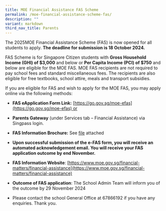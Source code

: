 ```yaml
---
title: MOE Financial Assistance FAS Scheme
permalink: /moe-financial-assistance-scheme-fas/
description: ""
variant: markdown
third_nav_title: Parents
---
```

The 2025MOE Financial Assistance Scheme (FAS) is now opened for all students to apply.  **The deadline for submission is 18 October 2024.**

FAS Scheme is for Singapore Citizen students with **Gross Household Income (GHI) of $3,000** and below or **Per Capita Income (PCI) of $750** and below are eligible for the MOE FAS. MOE FAS recipients are not required to pay school fees and standard miscellaneous fees. The recipients are also eligible for free textbooks, school attire, meals and transport subsidies. 

If you are eligible for FAS and wish to apply for the MOE FAS, you may apply online via the following methods:

*   **FAS eApplication Form Link:** [https://go.gov.sg/moe-efas](https://go.gov.sg/moe-efas) or
*   **Parents Gateway** (under Services tab – Financial Assistance) via Singpass login.
*   **FAS Information Brochure:** See [file](https://drive.google.com/file/d/13zGVKS-0Kf4I6tvdTSQATu2XK0q9ZKiS/view?usp=sharing) attached
*   **Upon successful submission of the e-FAS form, you will receive an automated acknowledgement email. You will receive your FAS application outcome by end November.**

*   **FAS Information Website**: [https://www.moe.gov.sg/financial-matters/financial-assistance](https://www.moe.gov.sg/financial-matters/financial-assistance)
*   **Outcome of FAS application**: The School Admin Team will inform you of the outcome by 29 November 2024 
*   Please contact the school General Office at 67866192 if you have any enquiries. Thank you.